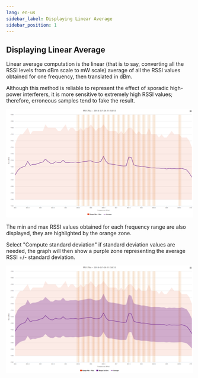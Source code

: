 ```yaml
---
lang: en-us
sidebar_label: Displaying Linear Average
sidebar_position: 1
---
```


## Displaying Linear Average

Linear average computation is the linear (that is to say, converting all
the RSSI levels from dBm scale to mW scale) average of all the RSSI
values obtained for one frequency, then translated in dBm.

Although this method is reliable to represent the effect of sporadic
high-power interferers, it is more sensitive to extremely high RSSI
values; therefore, erroneous samples tend to fake the result.

![](./_images/showing-linear-average.png)

The min and max RSSI values obtained for each frequency range are also
displayed, they are highlighted by the orange zone.

Select "Compute standard deviation" if standard deviation values are
needed, the graph will then show a purple zone representing the average
RSSI +/- standard deviation.

![](./_images/showing-linear-average-1.png)

